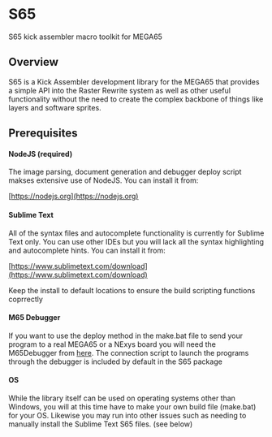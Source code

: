 # S65
S65 kick assembler macro toolkit for MEGA65

## Overview

S65 is a Kick Assembler development library for the MEGA65 that provides a simple API into the Raster Rewrite system 
as well as other useful functionality without the need to create the complex backbone of things like layers and software
sprites.

## Prerequisites

#### NodeJS (required)
  The image parsing, document generation and debugger deploy script makses extensive use of NodeJS. You can install it from:
  
  [https://nodejs.org](https://nodejs.org)
 
#### Sublime Text
  All of the syntax files and autocomplete functionality is currently for Sublime Text only. You can use other IDEs but you 
  will lack all the syntax highlighting and autocomplete hints. You can install it from:
  
  [https://www.sublimetext.com/download](https://www.sublimetext.com/download)
  
  Keep the install to default locations to ensure the build scripting functions coprrectly

#### M65 Debugger
  If you want to use the deploy method in the make.bat file to send your program to a real MEGA65 or a NExys board you will
  need the M65Debugger from [here](https://files.mega65.org?id=042e934f-c6e7-480f-8caa-4176be5ee784). The connection script 
  to launch the programs through the debugger is included by default in the S65 package
  
#### OS
  While the library itself can be used on operating systems other than Windows, you will at this time have to make your own
  build file (make.bat) for your OS. Likewise you may run into other issues such as needing to manually install the Sublime Text
  S65 files. (see below)
  

  
  


